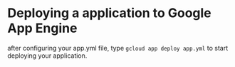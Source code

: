<h1>Deploying a application to Google App Engine</h1>

<p>after configuring your app.yml file, type <code>gcloud app deploy app.yml</code> to start deploying your application.
</p>